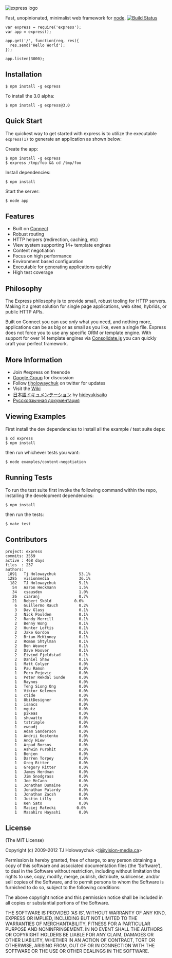 ![express logo](http://f.cl.ly/items/0V2S1n0K1i3y1c122g04/Screen%20Shot%202012-04-11%20at%209.59.42%20AM.png)

Fast, unopinionated, minimalist web framework for [node](http://nodejs.org). [![Build Status](https://secure.travis-ci.org/visionmedia/express.png)](http://travis-ci.org/visionmedia/express)

    var express = require('express');
    var app = express();

    app.get('/', function(req, res){
      res.send('Hello World');
    });

    app.listen(3000);

Installation
------------

    $ npm install -g express

To install the 3.0 alpha:

    $ npm install -g express@3.0

Quick Start
-----------

The quickest way to get started with express is to utilize the executable `express(1)` to generate an application as shown below:

Create the app:

    $ npm install -g express
    $ express /tmp/foo && cd /tmp/foo

Install dependencies:

    $ npm install

Start the server:

    $ node app

Features
--------

-   Built on [Connect](http://github.com/senchalabs/connect)
-   Robust routing
-   HTTP helpers (redirection, caching, etc)
-   View system supporting 14+ template engines
-   Content negotiation
-   Focus on high performance
-   Environment based configuration
-   Executable for generating applications quickly
-   High test coverage

Philosophy
----------

The Express philosophy is to provide small, robust tooling for HTTP servers. Making it a great solution for single page applications, web sites, hybrids, or public HTTP APIs.

Built on Connect you can use *only* what you need, and nothing more, applications can be as big or as small as you like, even a single file. Express does not force you to use any specific ORM or template engine. With support for over 14 template engines via [Consolidate.js](http://github.com/visionmedia/consolidate.js) you can quickly craft your perfect framework.

More Information
----------------

-   Join \#express on freenode
-   [Google Group](http://groups.google.com/group/express-js) for discussion
-   Follow [tjholowaychuk](http://twitter.com/tjholowaychuk) on twitter for updates
-   Visit the [Wiki](http://github.com/visionmedia/express/wiki)
-   [日本語ドキュメンテーション](http://hideyukisaito.com/doc/expressjs/) by [hideyukisaito](https://github.com/hideyukisaito)
-   [Русскоязычная документация](http://express-js.ru/)

Viewing Examples
----------------

First install the dev dependencies to install all the example / test suite deps:

    $ cd express
    $ npm install

then run whichever tests you want:

    $ node examples/content-negotiation

Running Tests
-------------

To run the test suite first invoke the following command within the repo, installing the development dependencies:

    $ npm install

then run the tests:

    $ make test

Contributors
------------

    project: express
    commits: 3559
    active : 468 days
    files  : 237
    authors: 
     1891   Tj Holowaychuk          53.1%
     1285   visionmedia             36.1%
      182   TJ Holowaychuk          5.1%
       54   Aaron Heckmann          1.5%
       34   csausdev                1.0%
       26   ciaranj                 0.7%
       21   Robert Sköld          0.6%
        6   Guillermo Rauch         0.2%
        3   Dav Glass               0.1%
        3   Nick Poulden            0.1%
        2   Randy Merrill           0.1%
        2   Benny Wong              0.1%
        2   Hunter Loftis           0.1%
        2   Jake Gordon             0.1%
        2   Brian McKinney          0.1%
        2   Roman Shtylman          0.1%
        2   Ben Weaver              0.1%
        2   Dave Hoover             0.1%
        2   Eivind Fjeldstad        0.1%
        2   Daniel Shaw             0.1%
        1   Matt Colyer             0.0%
        1   Pau Ramon               0.0%
        1   Pero Pejovic            0.0%
        1   Peter Rekdal Sunde      0.0%
        1   Raynos                  0.0%
        1   Teng Siong Ong          0.0%
        1   Viktor Kelemen          0.0%
        1   ctide                   0.0%
        1   8bitDesigner            0.0%
        1   isaacs                  0.0%
        1   mgutz                   0.0%
        1   pikeas                  0.0%
        1   shuwatto                0.0%
        1   tstrimple               0.0%
        1   ewoudj                  0.0%
        1   Adam Sanderson          0.0%
        1   Andrii Kostenko         0.0%
        1   Andy Hiew               0.0%
        1   Arpad Borsos            0.0%
        1   Ashwin Purohit          0.0%
        1   Benjen                  0.0%
        1   Darren Torpey           0.0%
        1   Greg Ritter             0.0%
        1   Gregory Ritter          0.0%
        1   James Herdman           0.0%
        1   Jim Snodgrass           0.0%
        1   Joe McCann              0.0%
        1   Jonathan Dumaine        0.0%
        1   Jonathan Palardy        0.0%
        1   Jonathan Zacsh          0.0%
        1   Justin Lilly            0.0%
        1   Ken Sato                0.0%
        1   Maciej Małecki         0.0%
        1   Masahiro Hayashi        0.0%

License
-------

(The MIT License)

Copyright (c) 2009-2012 TJ Holowaychuk &lt;tj@vision-media.ca&gt;

Permission is hereby granted, free of charge, to any person obtaining a copy of this software and associated documentation files (the ‘Software’), to deal in the Software without restriction, including without limitation the rights to use, copy, modify, merge, publish, distribute, sublicense, and/or sell copies of the Software, and to permit persons to whom the Software is furnished to do so, subject to the following conditions:

The above copyright notice and this permission notice shall be included in all copies or substantial portions of the Software.

THE SOFTWARE IS PROVIDED ‘AS IS’, WITHOUT WARRANTY OF ANY KIND, EXPRESS OR IMPLIED, INCLUDING BUT NOT LIMITED TO THE WARRANTIES OF MERCHANTABILITY, FITNESS FOR A PARTICULAR PURPOSE AND NONINFRINGEMENT. IN NO EVENT SHALL THE AUTHORS OR COPYRIGHT HOLDERS BE LIABLE FOR ANY CLAIM, DAMAGES OR OTHER LIABILITY, WHETHER IN AN ACTION OF CONTRACT, TORT OR OTHERWISE, ARISING FROM, OUT OF OR IN CONNECTION WITH THE SOFTWARE OR THE USE OR OTHER DEALINGS IN THE SOFTWARE.
